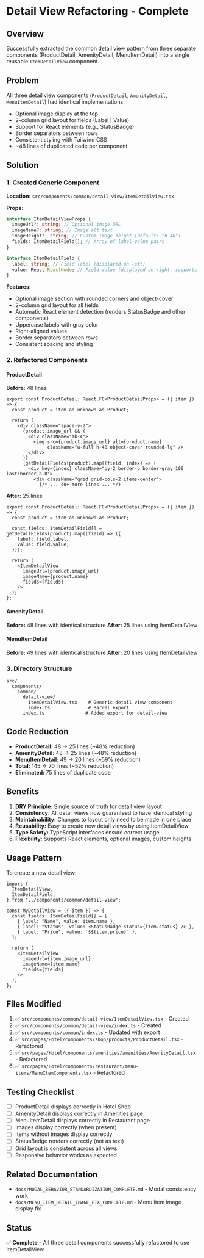 # Detail View Refactoring - Complete

## Overview

Successfully extracted the common detail view pattern from three separate components (ProductDetail, AmenityDetail, MenuItemDetail) into a single reusable `ItemDetailView` component.

## Problem

All three detail view components (`ProductDetail`, `AmenityDetail`, `MenuItemDetail`) had identical implementations:

- Optional image display at the top
- 2-column grid layout for fields (Label | Value)
- Support for React elements (e.g., StatusBadge)
- Border separators between rows
- Consistent styling with Tailwind CSS
- ~48 lines of duplicated code per component

## Solution

### 1. Created Generic Component

**Location:** `src/components/common/detail-view/ItemDetailView.tsx`

**Props:**

```typescript
interface ItemDetailViewProps {
  imageUrl?: string; // Optional image URL
  imageName?: string; // Image alt text
  imageHeight?: string; // Custom image height (default: "h-48")
  fields: ItemDetailField[]; // Array of label-value pairs
}

interface ItemDetailField {
  label: string; // Field label (displayed on left)
  value: React.ReactNode; // Field value (displayed on right, supports React elements)
}
```

**Features:**

- Optional image section with rounded corners and object-cover
- 2-column grid layout for all fields
- Automatic React element detection (renders StatusBadge and other components)
- Uppercase labels with gray color
- Right-aligned values
- Border separators between rows
- Consistent spacing and styling

### 2. Refactored Components

#### ProductDetail

**Before:** 48 lines

```tsx
export const ProductDetail: React.FC<ProductDetailProps> = ({ item }) => {
  const product = item as unknown as Product;

  return (
    <div className="space-y-2">
      {product.image_url && (
        <div className="mb-4">
          <img src={product.image_url} alt={product.name}
               className="w-full h-48 object-cover rounded-lg" />
        </div>
      )}
      {getDetailFields(product).map((field, index) => (
        <div key={index} className="py-2 border-b border-gray-100 last:border-b-0">
          <div className="grid grid-cols-2 items-center">
            {/* ... 40+ more lines ... */}
```

**After:** 25 lines

```tsx
export const ProductDetail: React.FC<ProductDetailProps> = ({ item }) => {
  const product = item as unknown as Product;

  const fields: ItemDetailField[] = getDetailFields(product).map((field) => ({
    label: field.label,
    value: field.value,
  }));

  return (
    <ItemDetailView
      imageUrl={product.image_url}
      imageName={product.name}
      fields={fields}
    />
  );
};
```

#### AmenityDetail

**Before:** 48 lines with identical structure
**After:** 25 lines using ItemDetailView

#### MenuItemDetail

**Before:** 49 lines with identical structure
**After:** 20 lines using ItemDetailView

### 3. Directory Structure

```
src/
  components/
    common/
      detail-view/
        ItemDetailView.tsx    # Generic detail view component
        index.ts              # Barrel export
      index.ts               # Added export for detail-view
```

## Code Reduction

- **ProductDetail:** 48 → 25 lines (~48% reduction)
- **AmenityDetail:** 48 → 25 lines (~48% reduction)
- **MenuItemDetail:** 49 → 20 lines (~59% reduction)
- **Total:** 145 → 70 lines (~52% reduction)
- **Eliminated:** 75 lines of duplicate code

## Benefits

1. **DRY Principle:** Single source of truth for detail view layout
2. **Consistency:** All detail views now guaranteed to have identical styling
3. **Maintainability:** Changes to layout only need to be made in one place
4. **Reusability:** Easy to create new detail views by using ItemDetailView
5. **Type Safety:** TypeScript interfaces ensure correct usage
6. **Flexibility:** Supports React elements, optional images, custom heights

## Usage Pattern

To create a new detail view:

```tsx
import {
  ItemDetailView,
  ItemDetailField,
} from "../components/common/detail-view";

const MyDetailView = ({ item }) => {
  const fields: ItemDetailField[] = [
    { label: "Name", value: item.name },
    { label: "Status", value: <StatusBadge status={item.status} /> },
    { label: "Price", value: `$${item.price}` },
  ];

  return (
    <ItemDetailView
      imageUrl={item.image_url}
      imageName={item.name}
      fields={fields}
    />
  );
};
```

## Files Modified

1. ✅ `src/components/common/detail-view/ItemDetailView.tsx` - Created
2. ✅ `src/components/common/detail-view/index.ts` - Created
3. ✅ `src/components/common/index.ts` - Updated with export
4. ✅ `src/pages/Hotel/components/shop/products/ProductDetail.tsx` - Refactored
5. ✅ `src/pages/Hotel/components/amenities/amenities/AmenityDetail.tsx` - Refactored
6. ✅ `src/pages/Hotel/components/restaurant/menu-items/MenuItemComponents.tsx` - Refactored

## Testing Checklist

- [ ] ProductDetail displays correctly in Hotel Shop
- [ ] AmenityDetail displays correctly in Amenities page
- [ ] MenuItemDetail displays correctly in Restaurant page
- [ ] Images display correctly (when present)
- [ ] Items without images display correctly
- [ ] StatusBadge renders correctly (not as text)
- [ ] Grid layout is consistent across all views
- [ ] Responsive behavior works as expected

## Related Documentation

- `docs/MODAL_BEHAVIOR_STANDARDIZATION_COMPLETE.md` - Modal consistency work
- `docs/MENU_ITEM_DETAIL_IMAGE_FIX_COMPLETE.md` - Menu item image display fix

## Status

✅ **Complete** - All three detail components successfully refactored to use ItemDetailView
